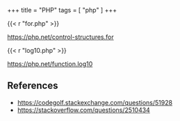 +++
title = "PHP"
tags = [ "php" ]
+++

{{< r "for.php" >}}

<https://php.net/control-structures.for>

{{< r "log10.php" >}}

<https://php.net/function.log10>

## References

- <https://codegolf.stackexchange.com/questions/51928>
- <https://stackoverflow.com/questions/2510434>
